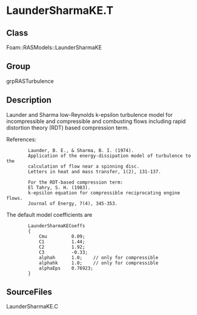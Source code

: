 # LaunderSharmaKE.T 
## Class
Foam::RASModels::LaunderSharmaKE

## Group
grpRASTurbulence

## Description
Launder and Sharma low-Reynolds k-epsilon turbulence model for
incompressible and compressible and combusting flows including
rapid distortion theory (RDT) based compression term.

References:
```
        Launder, B. E., & Sharma, B. I. (1974).
        Application of the energy-dissipation model of turbulence to the
        calculation of flow near a spinning disc.
        Letters in heat and mass transfer, 1(2), 131-137.

        For the RDT-based compression term:
        El Tahry, S. H. (1983).
        k-epsilon equation for compressible reciprocating engine flows.
        Journal of Energy, 7(4), 345-353.
```

The default model coefficients are
```
        LaunderSharmaKECoeffs
        {
            Cmu         0.09;
            C1          1.44;
            C2          1.92;
            C3          -0.33;
            alphah      1.0;    // only for compressible
            alphahk     1.0;    // only for compressible
            alphaEps    0.76923;
        }
```

## SourceFiles
LaunderSharmaKE.C

